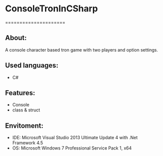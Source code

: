 # ConsoleTronInCSharp
=====================


About:
------
A console character based tron game with two players and option settings.


Used languages:
---------------
- C#


Features:
---------
- Console
- class & struct


Envitoment:
-----------
- IDE: Microsoft Visual Studio 2013 Ultimate Update 4 with .Net Framework 4.5
- OS: Microsoft Windows 7 Professional Service Pack 1, x64
